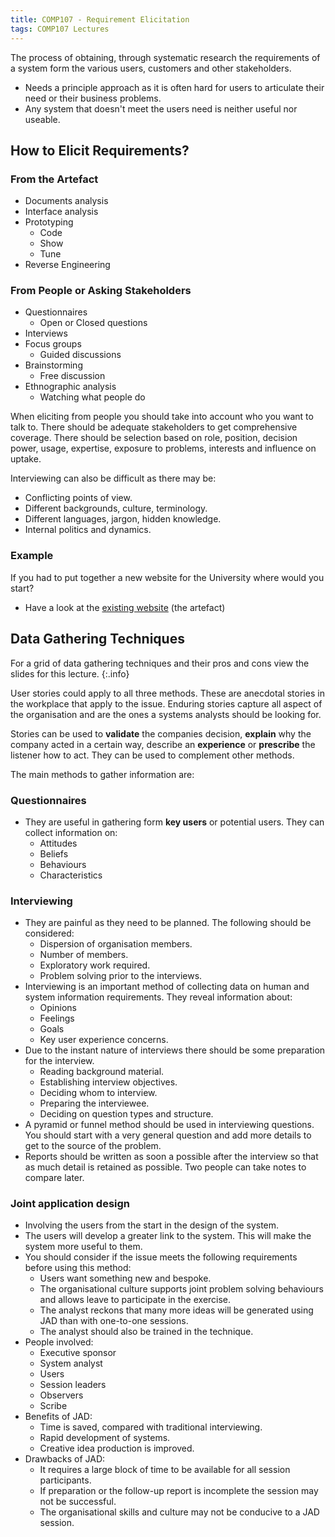 ```yaml
---
title: COMP107 - Requirement Elicitation
tags: COMP107 Lectures
---
```

The process of obtaining, through systematic research the requirements of a system form the various users, customers and other stakeholders.

* Needs a principle approach as it is often hard for users to articulate their need or their business problems. 
* Any system that doesn't meet the users need is neither useful nor useable.

## How to Elicit Requirements?
### From the Artefact
* Documents analysis
* Interface analysis
* Prototyping
	* Code
	* Show
	* Tune
* Reverse Engineering

### From People or Asking Stakeholders
* Questionnaires
	* Open or Closed questions
* Interviews
* Focus groups
	* Guided discussions
* Brainstorming
	* Free discussion
* Ethnographic analysis
	* Watching what people do

When eliciting from people you should take into account who you want to talk to. There should be adequate stakeholders to get comprehensive coverage. There should be selection based on role, position, decision power, usage, expertise, exposure to problems, interests and influence on uptake.

Interviewing can also be difficult as there may be:

* Conflicting points of view.
* Different backgrounds, culture, terminology.
* Different languages, jargon, hidden knowledge.
* Internal politics and dynamics.

### Example
If you had to put together a new website for the University where would you start?

* Have a look at the [existing website](https://www.liverpool.ac.uk) (the artefact) 

## Data Gathering Techniques

For a grid of data gathering techniques and their pros and cons view the slides for this lecture.
{:.info}

User stories could apply to all three methods. These are anecdotal stories in the workplace that apply to the issue. Enduring stories capture all aspect of the organisation and are  the ones a systems analysts should be looking for.

Stories can be used to **validate** the companies decision, **explain** why the company acted in a certain way, describe an **experience** or **prescribe** the listener how to act. They can be used to complement other methods.

The main methods to gather information are:

### Questionnaires
* They are useful in gathering form **key users** or potential users. They can collect information on:
	* Attitudes
	* Beliefs
	* Behaviours
	* Characteristics
	
### Interviewing
* They are painful as they need to be planned. The following should be considered:
	* Dispersion of organisation members.
	* Number of members.
	* Exploratory work required.
	* Problem solving prior to the interviews.
* Interviewing is an important method of collecting data on human and system information requirements. They reveal information about:
	* Opinions
	* Feelings
	* Goals
	* Key user experience concerns.
* Due to the instant nature of interviews there should be some preparation for the interview.
	* Reading background material.
	* Establishing interview objectives.
	* Deciding whom to interview.
	* Preparing the interviewee.
	* Deciding on question types and structure.
* A pyramid or funnel method should be used in interviewing questions. You should start with a very general question and add more details to get to the source of the problem.
* Reports should be written as soon a possible after the interview so that as much detail is retained as possible. Two people can take notes to compare later.

### Joint application design
* Involving the users from the start in the design of the system.
* The users will develop a greater link to the system. This will make the system more useful to them.
* You should consider if the issue meets the following requirements before using this method:
	* Users want something new and bespoke.
	* The organisational culture supports joint problem solving behaviours and allows leave to participate in the exercise.
	* The analyst reckons that many more ideas will be generated using JAD than with one-to-one sessions.
	* The analyst should also be trained in the technique.
* People involved:
	* Executive sponsor
	* System analyst
	* Users
	* Session leaders
	* Observers
	* Scribe
* Benefits of JAD:
	* Time is saved, compared with traditional interviewing.
	* Rapid development of systems.
	* Creative idea production is improved.
* Drawbacks of JAD:
	* It requires a large block of time to be available for all session participants.
	* If preparation or the follow-up report is incomplete the session may not be successful.
	* The organisational skills and culture may not be conducive to a JAD session.
